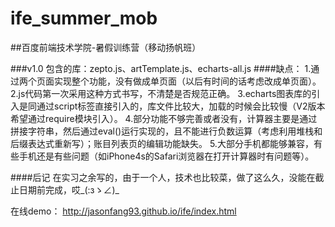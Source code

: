 # ife_summer_mob
##百度前端技术学院-暑假训练营（移动扬帆班）

###v1.0
    包含的库：zepto.js、artTemplate.js、echarts-all.js
####缺点：
      1.通过两个页面实现整个功能，没有做成单页面（以后有时间的话考虑改成单页面）。
      2.js代码第一次采用这种方式书写，不清楚是否规范正确。
      3.echarts图表库的引入是同通过script标签直接引入的，库文件比较大，加载的时候会比较慢（V2版本希望通过require模块引入）。
      4.部分功能不够完善或者没有，计算器主要是通过拼接字符串，然后通过eval()运行实现的，且不能进行负数运算（考虑利用堆栈和后缀表达式重新写）；账目列表页的编辑功能缺失。
      5.大部分手机都能够兼容，有些手机还是有些问题（如iPhone4s的Safari浏览器在打开计算器时有问题等）。
      
####后记
    在实习之余写的，由于一个人，技术也比较菜，做了这么久，没能在截止日期前完成，哎_(:зゝ∠)_
  
在线demo： http://jasonfang93.github.io/ife/index.html
